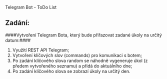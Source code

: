 Telegram Bot - ToDo List


## Zadání:
####Vytvoření Telegram Bota, který bude přiřazovat zadané úkoly na určitý datum:####
1. Využití REST API Telegram;
2. Vytvoření klíčových slov (commands) pro komunikaci s botem; 
3. Po zadání klíčového slova random se náhodně vygeneruje úkol (z předem vytvořeného seznamu) a přidá do aktuálního dne;
4. Po zadání klíčového slova se zobrazí úkoly na určitý den.


